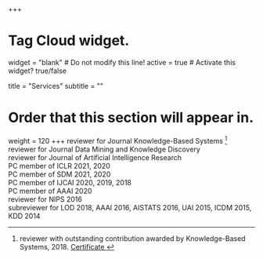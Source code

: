 +++

# Tag Cloud widget.
widget = "blank"  # Do not modify this line!
active = true  # Activate this widget? true/false

title = "Services"
subtitle = ""

# Order that this section will appear in.
weight = 120
+++
reviewer for Journal Knowledge-Based Systems  [^1] <br />
reviewer for Journal Data Mining and Knowledge Discovery <br />
reviewer for Journal of Artificial Intelligence Research <br />
PC member of ICLR 2021, 2020 <br />
PC member of SDM 2021, 2020 <br />
PC member of IJCAI 2020, 2019, 2018 <br />
PC member of AAAI 2020 <br />
reviewer for NIPS 2016 <br />
subreviewer for LOD 2018,  AAAI 2016, AISTATS 2016, UAI 2015, ICDM 2015, KDD 2014 <br />

[^1]: reviewer with outstanding contribution awarded by Knowledge-Based Systems, 2018. <a href="https://github.com/syang16/academic-kickstart/blob/master/static/img/certificate_rsz.png"> Certificate </a> 

